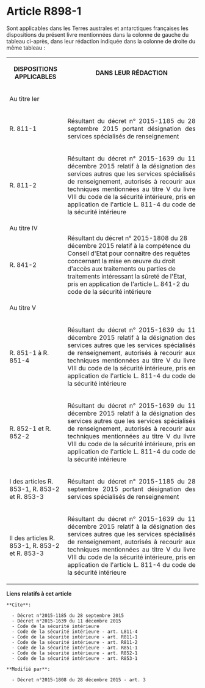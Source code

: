 # Article R898-1

Sont applicables dans les Terres australes et antarctiques françaises les dispositions du présent livre mentionnées dans la
colonne de gauche du tableau ci-après, dans leur rédaction indiquée dans la colonne de droite du même tableau : 

<table>
    <tbody>
      <tr>
        <th>

DISPOSITIONS APPLICABLES 

</th>
        <th>

DANS LEUR RÉDACTION 

</th>
      </tr>
      <tr>
        <td align="left">

Au titre Ier 

</td>
        <td align="left"> </td>
      </tr>
      <tr>
        <td align="left">

R. 811-1 

</td>
        <td align="justify">

Résultant du décret n° 2015-1185 du 28 septembre 2015 portant désignation des services spécialisés de renseignement 

</td>
      </tr>
      <tr>
        <td align="left">

R. 811-2 

</td>
        <td align="justify">

Résultant du décret n° 2015-1639 du 11 décembre 2015 relatif à la désignation des services autres que les services
spécialisés de renseignement, autorisés à recourir aux techniques mentionnées au titre V du livre VIII du code de la sécurité
intérieure, pris en application de l'article L. 811-4 du code de la sécurité intérieure 

</td>
      </tr>
      <tr>
        <td>Au titre IV 

</td>
        <td> </td>
      </tr>
      <tr>
        <td>R. 841-2  </td>
        <td>Résultant du décret n° 2015-1808 du 28 décembre 2015 relatif à la compétence du Conseil d'Etat pour connaître des
requêtes concernant la mise en œuvre du droit d'accès aux traitements ou parties de traitements intéressant la sûreté de
l'Etat, pris en application de l'article L. 841-2 du code de la sécurité intérieure  </td>
      </tr>
      <tr>
        <td align="left">

Au titre V 

</td>
        <td align="left"> </td>
      </tr>
      <tr>
        <td align="left">

R. 851-1 à R. 851-4 

</td>
        <td align="justify">

Résultant du décret n° 2015-1639 du 11 décembre 2015 relatif à la désignation des services autres que les services
spécialisés de renseignement, autorisés à recourir aux techniques mentionnées au titre V du livre VIII du code de la sécurité
intérieure, pris en application de l'article L. 811-4 du code de la sécurité intérieure 

</td>
      </tr>
      <tr>
        <td align="left">

R. 852-1 et R. 852-2 

</td>
        <td align="justify">

Résultant du décret n° 2015-1639 du 11 décembre 2015 relatif à la désignation des services autres que les services
spécialisés de renseignement, autorisés à recourir aux techniques mentionnées au titre V du livre VIII du code de la sécurité
intérieure, pris en application de l'article L. 811-4 du code de la sécurité intérieure 

</td>
      </tr>
      <tr>
        <td align="left">

I des articles R. 853-1, R. 853-2 et R. 853-3 

</td>
        <td align="justify">

Résultant du décret n° 2015-1185 du 28 septembre 2015 portant désignation des services spécialisés de renseignement 

</td>
      </tr>
      <tr>
        <td align="left">

II des articles R. 853-1, R. 853-2 et R. 853-3 

</td>
        <td align="justify">

Résultant du décret n° 2015-1639 du 11 décembre 2015 relatif à la désignation des services autres que les services
spécialisés de renseignement, autorisés à recourir aux techniques mentionnées au titre V du livre VIII du code de la sécurité
intérieure, pris en application de l'article L. 811-4 du code de la sécurité intérieure

</td>
      </tr>
    </tbody>
  </table>

**Liens relatifs à cet article**

	**Cite**:

	  - Décret n°2015-1185 du 28 septembre 2015
	  - Décret n°2015-1639 du 11 décembre 2015
	  - Code de la sécurité intérieure
	  - Code de la sécurité intérieure - art. L811-4
	  - Code de la sécurité intérieure - art. R811-1
	  - Code de la sécurité intérieure - art. R811-2
	  - Code de la sécurité intérieure - art. R851-1
	  - Code de la sécurité intérieure - art. R852-1
	  - Code de la sécurité intérieure - art. R853-1

	**Modifié par**:

	  - Décret n°2015-1808 du 28 décembre 2015 - art. 3
